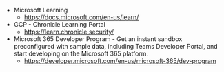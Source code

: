 - Microsoft Learning
  - https://docs.microsoft.com/en-us/learn/
- GCP - Chronicle Learning Portal
  - https://learn.chronicle.security/
- Microsoft 365 Developer Program - Get an instant sandbox preconfigured with sample data, including Teams Developer Portal, and start developing on the Microsoft 365 platform.
  - https://developer.microsoft.com/en-us/microsoft-365/dev-program


